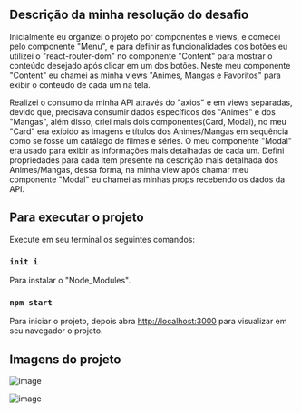 ## Descrição da minha resolução do desafio

Inicialmente eu organizei o projeto por componentes e views, e comecei pelo componente "Menu", e para definir as funcionalidades dos botões eu utilizei o "react-router-dom" no componente "Content" para mostrar o conteúdo desejado após clicar em um dos botões. Neste meu componente "Content" eu chamei as minha views "Animes, Mangas e Favoritos" para exibir o conteúdo de cada um na tela.

Realizei o consumo da minha API através do "axios" e em views separadas, devido que, precisava consumir dados específicos dos "Animes" e dos "Mangas", além disso, criei mais dois componentes(Card, Modal), no meu "Card" era exibido as imagens e títulos dos Animes/Mangas em sequência como se fosse um catálago de filmes e séries. O meu componente "Modal" era usado para exibir as informações mais detalhadas de cada um. Defini propriedades para cada item presente na descrição mais detalhada dos Animes/Mangas, dessa forma, na minha view após chamar meu componente "Modal" eu chamei as minhas props recebendo os dados da API.


## Para executar o projeto

Execute em seu terminal os seguintes comandos:

### `init i`
Para instalar o "Node_Modules".

### `npm start`
Para iniciar o projeto, depois abra [http://localhost:3000](http://localhost:3000) para visualizar em seu navegador o projeto.


## Imagens do projeto

![image](https://user-images.githubusercontent.com/72532360/150251057-3a4d74ff-3cc1-4d0d-abf8-2dc306aea26e.png)

![image](https://user-images.githubusercontent.com/72532360/150251248-2aba7999-7241-4ce3-a946-be3441bef133.png)
